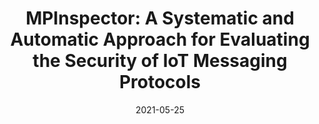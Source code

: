 ---
# Documentation: https://wowchemy.com/docs/managing-content/

title: "MPInspector: A Systematic and Automatic Approach for Evaluating the Security of IoT Messaging Protocols"
authors:
- Qinying Wang
- Shouling Ji
- Yuan Tian
- Xuhong Zhang
- Binbin Zhao
- Yuhong Kan
- Zhaowei Lin
- Changting Lin
- Shuiguang Deng
- Alex X. Liu
- Reheem Beyah

publication_types: ["1"]
# publication: "30th USENIX Security Symposium (Usenix), **CCF-A**"
publication: "30th USENIX Security Symposium (USENIX Security 2021)， **CCF-A**"
publication_shorts: ""

tags: []
categories: []
date: '2021-05-25'
# lastmod: 2020-10-26T16:54:10-04:00
# featured: false
# draft: false


# Featured image
# To use, add an image named `featured.jpg/png` to your page's folder.
# Focal points: Smart, Center, TopLeft, Top, TopRight, Left, Right, BottomLeft, Bottom, BottomRight.
image:
  caption: ''
  focal_point: ''
  preview_only: false

links:
url_pdf: 'https://www.usenix.org/system/files/sec21-wang-qinying.pdf'
# - name: Custom Link
#   url: http://example.org
url_code: 'https://github.com/wqqqy/MPInspector'
url_dataset: ''
url_poster: ''
url_project: ''
url_slides: ''
url_source: ''
url_video: ''

# Projects (optional).
#   Associate this post with one or more of your projects.
#   Simply enter your project's folder or file name without extension.
#   E.g. `projects = ["internal-project"]` references `content/project/deep-learning/index.md`.
#   Otherwise, set `projects = []`.
projects: []
# publishDate: '2020-10-26T20:54:09.894629Z'
# publication_types:
# - '1'
# abstract: ''
# publication: '*Proceedings of the 11th ACM Workshop on Artificial Intelligence and
#   Security*'
slides: ""
---